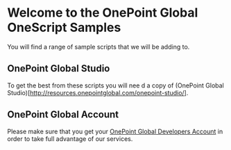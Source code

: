 # Welcome to the OnePoint Global OneScript Samples
You will find a range of sample scripts that we will be adding to.

## OnePoint Global Studio
To get the best from these scripts you will nee d a copy of (OnePoint Global Studio)[http://resources.onepointglobal.com/onepoint-studio/].

## OnePoint Global Account
Please make sure that you get your [OnePoint Global Developers Account](http://www.onepointglobal.com/MobileSurveys/SurveyPlatform/createGlobalAccount) in order to take full advantage of our services.

